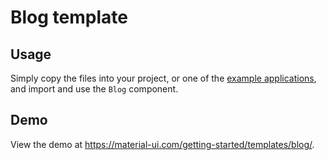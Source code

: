 # Blog template

## Usage

Simply copy the files into your project, or one of the [example applications](https://github.com/mui-org/material-ui/tree/master/examples), and import and use the `Blog` component.

## Demo

View the demo at https://material-ui.com/getting-started/templates/blog/.